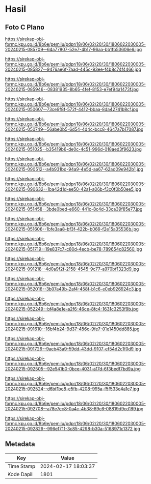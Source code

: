 # Hasil

## Foto C Plano

https://sirekap-obj-formc.kpu.go.id/8b6e/pemilu/pdpr/18/06/02/20/30/1806022030005-20240215-085709--64a77807-52e7-4b17-96aa-bb1fb53606e6.jpg

https://sirekap-obj-formc.kpu.go.id/8b6e/pemilu/pdpr/18/06/02/20/30/1806022030005-20240215-085827--9476ae6f-7aad-445c-93ee-f4b8c74f4466.jpg

https://sirekap-obj-formc.kpu.go.id/8b6e/pemilu/pdpr/18/06/02/20/30/1806022030005-20240215-085946--08381935-8b65-4fef-8153-e7ef94a1473f.jpg

https://sirekap-obj-formc.kpu.go.id/8b6e/pemilu/pdpr/18/06/02/20/30/1806022030005-20240215-050607--73ce9f8f-572f-4412-bbaa-8da42741b8cf.jpg

https://sirekap-obj-formc.kpu.go.id/8b6e/pemilu/pdpr/18/06/02/20/30/1806022030005-20240215-050749--56abe0b5-6d54-4d4c-bcc8-4647a7b17087.jpg

https://sirekap-obj-formc.kpu.go.id/8b6e/pemilu/pdpr/18/06/02/20/30/1806022030005-20240215-051025--b35419b6-de0c-4c51-996d-018aed3f9623.jpg

https://sirekap-obj-formc.kpu.go.id/8b6e/pemilu/pdpr/18/06/02/20/30/1806022030005-20240215-090512--a4b931bd-94a9-4e5d-aa67-62ad09e942b1.jpg

https://sirekap-obj-formc.kpu.go.id/8b6e/pemilu/pdpr/18/06/02/20/30/1806022030005-20240215-090632--1ba42d1d-ee50-42a1-a06b-f3c0f0b50ee5.jpg

https://sirekap-obj-formc.kpu.go.id/8b6e/pemilu/pdpr/18/06/02/20/30/1806022030005-20240215-051458--3bde0bed-e660-441c-8c4d-33ca39f85e77.jpg

https://sirekap-obj-formc.kpu.go.id/8b6e/pemilu/pdpr/18/06/02/20/30/1806022030005-20240215-051606--1bfe3aa8-bf3f-422b-b069-f2e15a35536b.jpg

https://sirekap-obj-formc.kpu.go.id/8b6e/pemilu/pdpr/18/06/02/20/30/1806022030005-20240215-051719--19e837c7-c80d-4ecb-be78-789654c82560.jpg

https://sirekap-obj-formc.kpu.go.id/8b6e/pemilu/pdpr/18/06/02/20/30/1806022030005-20240215-091218--4d0a9f2f-2158-4545-9c77-a970bf1323d9.jpg

https://sirekap-obj-formc.kpu.go.id/8b6e/pemilu/pdpr/18/06/02/20/30/1806022030005-20240215-052016--3b07a49b-2af4-458f-b1c6-e0eb926924c3.jpg

https://sirekap-obj-formc.kpu.go.id/8b6e/pemilu/pdpr/18/06/02/20/30/1806022030005-20240215-052249--bf4a8e1e-a2f6-46ce-8fc4-1631c3253f9b.jpg

https://sirekap-obj-formc.kpu.go.id/8b6e/pemilu/pdpr/18/06/02/20/30/1806022030005-20240215-091610--16bf4b24-9d37-456c-9fe7-01e1450dd885.jpg

https://sirekap-obj-formc.kpu.go.id/8b6e/pemilu/pdpr/18/06/02/20/30/1806022030005-20240215-091726--9aeb43a9-59dd-43dd-9107-ef54d2c1f0d9.jpg

https://sirekap-obj-formc.kpu.go.id/8b6e/pemilu/pdpr/18/06/02/20/30/1806022030005-20240215-092505--92e541b0-0bce-4031-a17d-6f3bedf7bd9a.jpg

https://sirekap-obj-formc.kpu.go.id/8b6e/pemilu/pdpr/18/06/02/20/30/1806022030005-20240215-092524--d6bf1bc8-e5fb-4208-995a-f5f533e4a1e7.jpg

https://sirekap-obj-formc.kpu.go.id/8b6e/pemilu/pdpr/18/06/02/20/30/1806022030005-20240215-092708--a78e7ec8-0a4c-4b38-89c6-08819d9cd189.jpg

https://sirekap-obj-formc.kpu.go.id/8b6e/pemilu/pdpr/18/06/02/20/30/1806022030005-20240215-092829--996e1711-3c85-4298-b30a-5168971c1372.jpg


## Metadata

| Key        | Value               |
| ---------- | ------------------- |
| Time Stamp | 2024-02-17 18:03:37 |
| Kode Dapil | 1801                |



